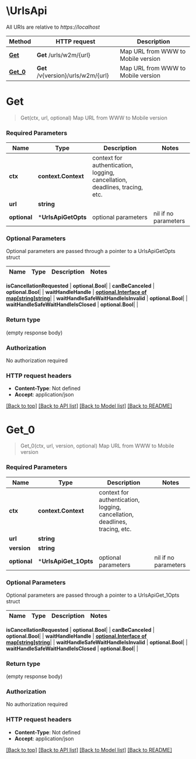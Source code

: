 # \UrlsApi

All URIs are relative to *https://localhost*

Method | HTTP request | Description
------------- | ------------- | -------------
[**Get**](UrlsApi.md#Get) | **Get** /urls/w2m/{url} | Map URL from WWW to Mobile version
[**Get_0**](UrlsApi.md#Get_0) | **Get** /v{version}/urls/w2m/{url} | Map URL from WWW to Mobile version


# **Get**
> Get(ctx, url, optional)
Map URL from WWW to Mobile version

### Required Parameters

Name | Type | Description  | Notes
------------- | ------------- | ------------- | -------------
 **ctx** | **context.Context** | context for authentication, logging, cancellation, deadlines, tracing, etc.
  **url** | **string**|  | 
 **optional** | ***UrlsApiGetOpts** | optional parameters | nil if no parameters

### Optional Parameters
Optional parameters are passed through a pointer to a UrlsApiGetOpts struct

Name | Type | Description  | Notes
------------- | ------------- | ------------- | -------------

 **isCancellationRequested** | **optional.Bool**|  | 
 **canBeCanceled** | **optional.Bool**|  | 
 **waitHandleHandle** | [**optional.Interface of map[string]string**](string.md)|  | 
 **waitHandleSafeWaitHandleIsInvalid** | **optional.Bool**|  | 
 **waitHandleSafeWaitHandleIsClosed** | **optional.Bool**|  | 

### Return type

 (empty response body)

### Authorization

No authorization required

### HTTP request headers

 - **Content-Type**: Not defined
 - **Accept**: application/json

[[Back to top]](#) [[Back to API list]](../README.md#documentation-for-api-endpoints) [[Back to Model list]](../README.md#documentation-for-models) [[Back to README]](../README.md)

# **Get_0**
> Get_0(ctx, url, version, optional)
Map URL from WWW to Mobile version

### Required Parameters

Name | Type | Description  | Notes
------------- | ------------- | ------------- | -------------
 **ctx** | **context.Context** | context for authentication, logging, cancellation, deadlines, tracing, etc.
  **url** | **string**|  | 
  **version** | **string**|  | 
 **optional** | ***UrlsApiGet_1Opts** | optional parameters | nil if no parameters

### Optional Parameters
Optional parameters are passed through a pointer to a UrlsApiGet_1Opts struct

Name | Type | Description  | Notes
------------- | ------------- | ------------- | -------------


 **isCancellationRequested** | **optional.Bool**|  | 
 **canBeCanceled** | **optional.Bool**|  | 
 **waitHandleHandle** | [**optional.Interface of map[string]string**](string.md)|  | 
 **waitHandleSafeWaitHandleIsInvalid** | **optional.Bool**|  | 
 **waitHandleSafeWaitHandleIsClosed** | **optional.Bool**|  | 

### Return type

 (empty response body)

### Authorization

No authorization required

### HTTP request headers

 - **Content-Type**: Not defined
 - **Accept**: application/json

[[Back to top]](#) [[Back to API list]](../README.md#documentation-for-api-endpoints) [[Back to Model list]](../README.md#documentation-for-models) [[Back to README]](../README.md)

